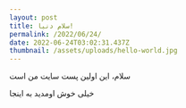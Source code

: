 ```yaml
---
layout: post
title: سلام دنیا!
permalink: /2022/06/24/
date: 2022-06-24T03:02:31.437Z
thumbnail: /assets/uploads/hello-world.jpg
---
```

سلام، این اولین پست سایت من است

خیلی خوش اومدید به اینجا